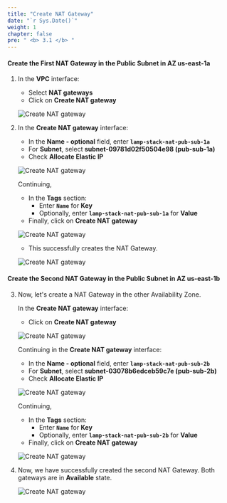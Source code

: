 ```yaml
---
title: "Create NAT Gateway"
date: "`r Sys.Date()`"
weight: 1
chapter: false
pre: " <b> 3.1 </b> "
---
```


#### Create the First NAT Gateway in the Public Subnet in AZ us-east-1a

1. In the **VPC** interface:

   - Select **NAT gateways**
   - Click on **Create NAT gateway**

   ![Create NAT gateway](/images/3-CreateNATGWAndSG/3.1-CreateNATGW/0001-createnatgw.png?featherlight=false&width=90pc)

2. In the **Create NAT gateway** interface:

   - In the **Name - optional** field, enter **`lamp-stack-nat-pub-sub-1a`**
   - For **Subnet**, select **subnet-09781d02f50504e98 (pub-sub-1a)**
   - Check **Allocate Elastic IP**

   ![Create NAT gateway](/images/3-CreateNATGWAndSG/3.1-CreateNATGW/0002-createnatgw.png?featherlight=false&width=90pc)

   Continuing,

   - In the **Tags** section:
     - Enter **`Name`** for **Key**
     - Optionally, enter **`lamp-stack-nat-pub-sub-1a`** for **Value**
   - Finally, click on **Create NAT gateway**

   ![Create NAT gateway](/images/3-CreateNATGWAndSG/3.1-CreateNATGW/0003-createnatgw.png?featherlight=false&width=90pc)

   - This successfully creates the NAT Gateway.

   ![Create NAT gateway](/images/3-CreateNATGWAndSG/3.1-CreateNATGW/0004-createnatgw.png?featherlight=false&width=90pc)

#### Create the Second NAT Gateway in the Public Subnet in AZ us-east-1b

3. Now, let's create a NAT Gateway in the other Availability Zone.

   In the **Create NAT gateway** interface:

   - Click on **Create NAT gateway**

   ![Create NAT gateway](/images/3-CreateNATGWAndSG/3.1-CreateNATGW/0005-createnatgw.png?featherlight=false&width=90pc)

   Continuing in the **Create NAT gateway** interface:

   - In the **Name - optional** field, enter **`lamp-stack-nat-pub-sub-2b`**
   - For **Subnet**, select **subnet-03078b6edceb59c7e (pub-sub-2b)**
   - Check **Allocate Elastic IP**

   ![Create NAT gateway](/images/3-CreateNATGWAndSG/3.1-CreateNATGW/0006-createnatgw.png?featherlight=false&width=90pc)

   Continuing,

   - In the **Tags** section:
     - Enter **`Name`** for **Key**
     - Optionally, enter **`lamp-stack-nat-pub-sub-2b`** for **Value**
   - Finally, click on **Create NAT gateway**

   ![Create NAT gateway](/images/3-CreateNATGWAndSG/3.1-CreateNATGW/0007-createnatgw.png?featherlight=false&width=90pc)

4. Now, we have successfully created the second NAT Gateway. Both gateways are in **Available** state.

   ![Create NAT gateway](/images/3-CreateNATGWAndSG/3.1-CreateNATGW/0008-createnatgw.png?featherlight=false&width=90pc)
